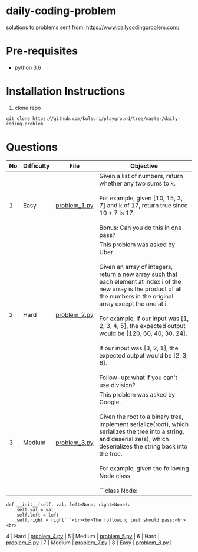 # daily-coding-problem
solutions to problems sent from:
https://www.dailycodingproblem.com/

# Pre-requisites
- python 3.6

# Installation Instructions
1. clone repo
```
git clone https://github.com/kulsuri/playground/tree/master/daily-coding-problem
```

# Questions
No | Difficulty | File | Objective
--- | --- | --- | ---
1 | Easy | [problem_1.py](problem_1.py) | Given a list of numbers, return whether any two sums to k.<br><br>For example, given [10, 15, 3, 7] and k of 17, return true since 10 + 7 is 17.<br><br>Bonus: Can you do this in one pass?
2 | Hard | [problem_2.py](problem_2.py) | This problem was asked by Uber.<br><br>Given an array of integers, return a new array such that each element at index i of the new array is the product of all the numbers in the original array except the one at i.<br><br>For example, if our input was [1, 2, 3, 4, 5], the expected output would be [120, 60, 40, 30, 24].<br><br>If our input was [3, 2, 1], the expected output would be [2, 3, 6].<br><br>Follow-up: what if you can't use division?
3 | Medium | [problem_3.py](problem_3.py) | This problem was asked by Google.<br><br>Given the root to a binary tree, implement serialize(root), which serializes the tree into a string, and deserialize(s), which deserializes the string back into the tree.<br><br>For example, given the following Node class<br><br>```class Node:
    def __init__(self, val, left=None, right=None):
        self.val = val
        self.left = left
        self.right = right```<br><br>The following test should pass:<br><br>
4 | Hard | [problem_4.py](problem_4.py) |
5 | Medium | [problem_5.py](problem_5.py) |
6 | Hard | [problem_6.py](problem_6.py) |
7 | Medium | [problem_7.py](problem_7.py) |
8 | Easy | [problem_8.py](problem_8.py) |

<br><br>